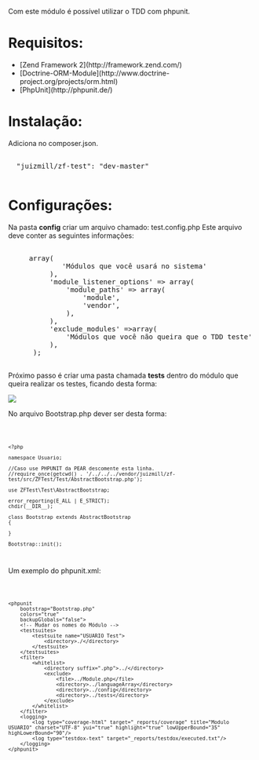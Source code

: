 Com este módulo é possível utilizar o TDD com phpunit.

Requisitos:
========
<ul>
  <li>[Zend Framework 2](http://framework.zend.com/)</li>
  <li>[Doctrine-ORM-Module](http://www.doctrine-project.org/projects/orm.html)</li>
  <li>[PhpUnit](http://phpunit.de/)</li>
</ul>


Instalação:
========
Adiciona no composer.json.
<pre>

  "juizmill/zf-test": "dev-master"
  
</pre>

Configurações:
===========

Na pasta <strong>config</strong> criar um arquivo chamado: test.config.php
Este arquivo deve conter as seguintes informações:

<pre>

    <?php
    
      return array(
      
          'modules' => array(
             'Módulos que você usará no sistema'
          ),
          'module_listener_options' => array(
              'module_paths' => array(
                  'module',
                  'vendor',
              ),
          ),
          'exclude_modules' =>array(
              'Módulos que você não queira que o TDD teste'
          ),
      );
    
</pre>

Próximo passo é criar uma pasta chamada <strong>tests</strong> dentro do módulo que queira realizar os testes, ficando desta forma:

<img src="http://webpatterns.com.br/config-directory-TDD.jpg" />

No arquivo Bootstrap.php dever ser desta forma:

<code>

    <?php
    
    namespace Usuario;
    
    //Caso use PHPUNIT da PEAR descomente esta linha.
    //require_once(getcwd() . '/../../../vendor/juizmill/zf-test/src/ZFTest/Test/AbstractBootstrap.php');
    
    use ZFTest\Test\AbstractBootstrap;
    
    error_reporting(E_ALL | E_STRICT);
    chdir(__DIR__);
    
    class Bootstrap extends AbstractBootstrap
    {
    
    }
    
    Bootstrap::init();
    
</code>

Um exemplo do phpunit.xml:

<code>

    <phpunit
        bootstrap="Bootstrap.php"
        colors="true"
        backupGlobals="false">
        <!-- Mudar os nomes do Módulo -->
        <testsuites>
            <testsuite name="USUARIO Test">
                <directory>./</directory>
            </testsuite>
        </testsuites>
        <filter>
            <whitelist>
                <directory suffix=".php">../</directory>
                <exclude>
                    <file>../Module.php</file>
                    <directory>../languageArray</directory>
                    <directory>../config</directory>
                    <directory>../tests</directory>
                </exclude>
            </whitelist>
        </filter>
        <logging>
            <log type="coverage-html" target="_reports/coverage" title="Modulo USUARIO" charset="UTF-8" yui="true" highlight="true" lowUpperBound="35" highLowerBound="90"/>
            <log type="testdox-text" target="_reports/testdox/executed.txt"/>
        </logging>
    </phpunit>

</code>


